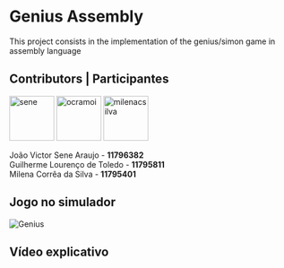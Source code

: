 # Genius Assembly
This project consists in the implementation of the genius/simon game in 
assembly language

## Contributors | Participantes
<a href="https://github.com/JoaoVSene"><img src="https://avatars.githubusercontent.com/u/62620260?v=4" title="sene" width="80" height="80"></a>
<a href="https://github.com/guitld"><img src="https://avatars.githubusercontent.com/u/67521354?v=4" title="ocramoi" width="80" height="80"></a>
<a href="https://github.com/milenacsilva"><img src="https://avatars2.githubusercontent.com/u/61664263?s=460&v=4" title="milenacsilva" width="80" height="80"></a>

João Victor Sene Araujo - **11796382**\
Guilherme Lourenço de Toledo - **11795811**\
Milena Corrêa da Silva - **11795401**

## Jogo no simulador
![Genius](https://i.imgur.com/mdcqDRs.gif)

## Vídeo explicativo
